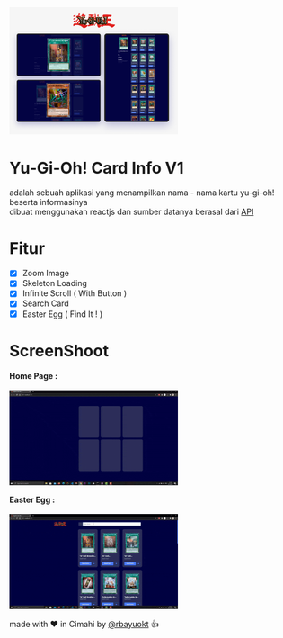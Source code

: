 <img src="screenshoot/pg.png" width="300px" /><br>

# Yu-Gi-Oh! Card Info V1
adalah sebuah aplikasi yang menampilkan nama - nama kartu yu-gi-oh! beserta informasinya<br>
dibuat menggunakan reactjs dan sumber datanya berasal dari [API](https://db.ygoprodeck.com/)

# Fitur 
- [x] Zoom Image
- [x] Skeleton Loading
- [x] Infinite Scroll ( With Button )
- [x] Search Card
- [x] Easter Egg ( Find It ! )

# ScreenShoot

**Home Page :**<br><br>
<img src="screenshoot/1.gif" width="300px" /><br>

**Easter Egg :**<br><br>
<img src="screenshoot/2.gif" width="300px" /><br>

made with :heart: in Cimahi by [@rbayuokt](https://www.instagram.com/rbayuokt/) :thumbsup:
